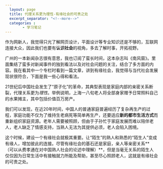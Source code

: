 ```yaml
---
  layout: page
  title: 代理关系更为理性-有缘社会的可贵之处
  excerpt_separator: "<!--more-->"
  categories :
        - 学习笔记
---
```


  作为网新人，我觉得只光了解网页设计，平面设计等专业知识还是不够的，互联网连接大众，因此我们也要有**认识社会**的视角，多去了解时事，开拓视野。

<!--more-->

  广州的一本新闻杂志很有意思，我也订阅了蛮长时间，这本杂志叫《南风窗》。里面集结了蛮多对新闻事件的独到看法以及对社会问题的关注，结合了多方面的内容。我在看其中一个专栏时看到一篇文章，讲到有缘社会，我觉得与当代社会发展现状很符合，下面是我一些心得和看法。

  21世纪后中国社会发生了“原子化”的革命，其典型表现是家庭内部的亲密关系断裂，代理关系更为*理性*。举例说明，上海一八旬老人将全部身家赠予日常照料自己的水果摊主，其中包括价值百万房产。
 
  我们可以发现，在近20年时间，中国人的普通家庭普遍经历了复杂再生产的过程，家庭功能不仅为了维持生老病死等简单再生产，还要适应**新的都市生活方式**而重新组织家庭资源。老年人需要被照顾，但由于子孙忙于家庭发展而难以陪伴老人，老人缺乏了情感支持，当熟人无法为其提供必须，老人会陷入困境。

  这个时候，建设一个有缘社会就极其重要。让“陌生”的熟人和熟悉的“陌生人”变成有缘人，增加彼此的连接。尽管有缘社会的基石还是家庭，亲人等亲密关系**（可以从费孝通在对中国熟人社会的论述中理解）**，但是当毫无关系的陌生人仅仅因为日常生活中有接触就力所能及帮助，甚至尽心照顾老人，这就是有缘社会的可贵之处。